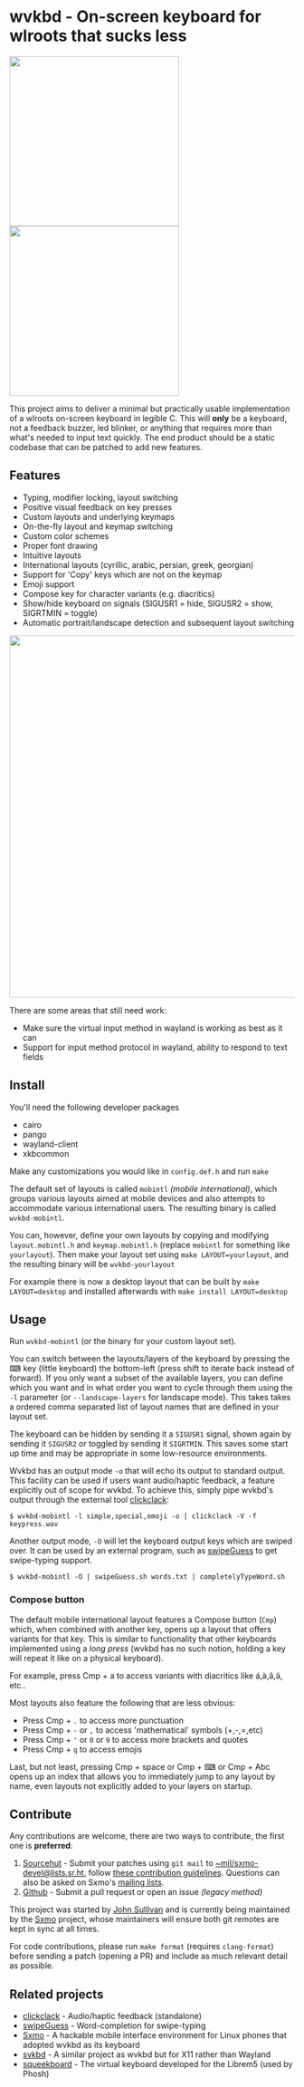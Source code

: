 # wvkbd - On-screen keyboard for wlroots that sucks less

<img src="https://raw.githubusercontent.com/proycon/wvkbd/master/contrib/wvkbd-mobintl.jpg" width=300 /> <img src="https://raw.githubusercontent.com/proycon/wvkbd/master/contrib/wvkbd-mobintl-cyrillic.jpg" width=300 />

This project aims to deliver a minimal but practically usable implementation of a wlroots on-screen
keyboard in legible C. This will **only** be a keyboard, not a feedback buzzer,
led blinker, or anything that requires more than what's needed to input text
quickly. The end product should be a static codebase that can be patched to add
new features.

## Features

 - Typing, modifier locking, layout switching
 - Positive visual feedback on key presses
 - Custom layouts and underlying keymaps
 - On-the-fly layout and keymap switching
 - Custom color schemes
 - Proper font drawing
 - Intuitive layouts
 - International layouts (cyrillic, arabic, persian, greek, georgian)
 - Support for 'Copy' keys which are not on the keymap
 - Emoji support
 - Compose key for character variants (e.g. diacritics)
 - Show/hide keyboard on signals (SIGUSR1 = hide, SIGUSR2 = show, SIGRTMIN = toggle)
 - Automatic portrait/landscape detection and subsequent layout switching


<img src="https://raw.githubusercontent.com/proycon/wvkbd/master/contrib/wvkbd-mobintl-landscape.jpg" width=640 />

There are some areas that still need work:

 - Make sure the virtual input method in wayland is working as best as it can
 - Support for input method protocol in wayland, ability to respond to text
   fields

## Install

You'll need the following developer packages

 - cairo
 - pango
 - wayland-client
 - xkbcommon

Make any customizations you would like in `config.def.h` and run `make`

The default set of layouts is called `mobintl` *(mobile international)*, which groups various layouts aimed at mobile devices
and also attempts to accommodate various international users. The resulting binary is called `wvkbd-mobintl`.

You can, however, define your own layouts by copying and modifying `layout.mobintl.h` and `keymap.mobintl.h`
(replace `mobintl` for something like `yourlayout`). Then make your layout set using `make LAYOUT=yourlayout`, and
the resulting binary will be `wvkbd-yourlayout`

For example there is now a desktop layout that can be built by `make LAYOUT=desktop` and installed afterwards with `make install LAYOUT=desktop` 

## Usage

Run `wvkbd-mobintl` (or the binary for your custom layout set).

You can switch between the layouts/layers of the keyboard by pressing the
⌨ key (little keyboard) the bottom-left (press shift to iterate back instead of
forward). If you only want a subset of the available layers, you can define
which you want and in what order you want to cycle through them using the
`-l` parameter (or `--landscape-layers` for landscape mode). This takes takes a ordered comma separated list of layout names
that are defined in your layout set.

The keyboard can be hidden by sending it a `SIGUSR1` signal, shown again by sending it `SIGUSR2` or toggled by sending it `SIGRTMIN`.
This saves some start up time and may be appropriate in some low-resource environments.

Wvkbd has an output mode `-o` that will echo its output to standard output. This facility can be used if users want
audio/haptic feedback, a feature explicitly out of scope for wvkbd. To achieve this, simply pipe wvkbd's output through the external tool
[clickclack](https://git.sr.ht/~proycon/clickclack):

`$ wvkbd-mobintl -l simple,special,emoji -o | clickclack -V -f keypress.wav`

Another output mode, `-O` will let the keyboard output keys which are swiped over. It can be used by an external program, such as [swipeGuess](https://git.sr.ht/~earboxer/swipeGuess) to get swipe-typing support.

`$ wvkbd-mobintl -O | swipeGuess.sh words.txt | completelyTypeWord.sh`

### Compose button

The default mobile international layout features a Compose button (`Cmp`)
which, when combined with another key, opens up a layout that offers variants
for that key. This is similar to functionality that other keyboards implemented
using a *long press* (wvkbd has no such notion, holding a key will repeat
it like on a physical keyboard).

For example, press Cmp + a to access variants with diacritics like á,à,â,ä, etc.. 

Most layouts also feature the following that are less obvious:

* Press Cmp + ``.`` to access more punctuation
* Press Cmp + ``-`` or ``,`` to access 'mathematical' symbols (+,-,=,etc)
* Press Cmp + ``'`` or ``0`` or ``9`` to access more brackets and quotes
* Press Cmp + ``q`` to access emojis

Last, but not least, pressing Cmp + space or Cmp + ⌨  or Cmp + Abc opens up an index that allows you to immediately jump to any
layout by name, even layouts not explicitly added to your layers on startup.

## Contribute

Any contributions are welcome, there are two ways to contribute, the first one is **preferred**:

1. [Sourcehut](https://git.sr.ht/~proycon/wvkbd) - Submit your patches using `git mail` to [~mil/sxmo-devel@lists.sr.ht](mailto:~mil/sxmo-devel@lists.sr.ht), follow [these contribution guidelines](https://sxmo.org/contribute/). Questions can also be asked on Sxmo's [mailing lists](https://sxmo.org/support/).
2. [Github](https://github.com/jjsullivan5196/wvkbd/) - Submit a pull request or open an issue *(legacy method)*

This project was started by [John Sullivan](https://jsullivan.cc/) and is
currently being maintained by the [Sxmo](https://sxmo.org) project, whose
maintainers will ensure both git remotes are kept in sync at all times.

For code contributions, please run `make format` (requires `clang-format`)
before sending a patch (opening a PR) and include as much relevant detail as
possible.

## Related projects

* [clickclack](https://git.sr.ht/~proycon/clickclack) - Audio/haptic feedback (standalone)
* [swipeGuess](https://git.sr.ht/~earboxer/swipeGuess) - Word-completion for swipe-typing
* [Sxmo](https://sxmo.org) - A hackable mobile interface environment for Linux phones that adopted wvkbd as its keyboard
* [svkbd](https://tools.suckless.org/x/svkbd/) - A similar project as wvkbd but for X11 rather than Wayland
* [squeekboard](https://gitlab.gnome.org/World/Phosh/squeekboard) - The virtual keyboard developed for the Librem5 (used
	by Phosh)
